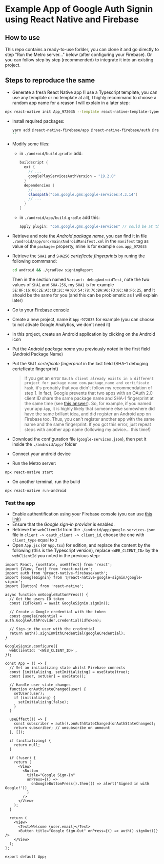 # Example App of Google Auth Signin using React Native and Firebase

## How to use

This repo contains a ready-to-use forlder, you can clone it and go directly to step "Run the Metro server..." below (after configuring your Firebase). Or you can follow step by step (recommended) to integrate it into an existing project.

## Steps to reproduce the same

- Generate a fresh React Native app (I use a Typescript template, you can use any template or no template at all),
  I highly recommand to choose a random app name for a reason I will explain in a later step:

```bash
npx react-native init App_972035 --template react-native-template-typescript
```

- Install required packages:

  ```bash
  yarn add @react-native-firebase/app @react-native-firebase/auth @react-native-google-signin/google-signin
  ``

  ```

- Modify some files:

  - in `./android/build.gradle` add:
    ```gradle
    buildscript {
      ext {
        // ...
        googlePlayServicesAuthVersion = "19.2.0"
      }
      dependencies {
        // ...
        classpath("com.google.gms:google-services:4.3.14")
        // ...
      }
    }
    ```
  - in `./android/app/build.gradle` add this:
    ```gradle
    apply plugin: "com.google.gms.google-services" // sould be at the end of the file
    ```

- Retrieve and note the _Android package name_, you can find it in file `./android/app/src/main/AndroidManifest.xml`
  in the `manifest` tag as value of the `package=` property, mine is for example `com.app_972035`
- Retrieve the `SHA1` and `SHA256` _certeficate fingerprints_ by runing the following commmand:
  ```bash
  cd android && ./gradlew signingReport
  ```
  Then in the section named `Variant: debugAndroidTest`, note the two values of `SHA1` and `SHA-256`, my `SHA1` is for example `5E:8F:16:06:2E:A3:CD:2C:4A:0D:54:78:76:BA:A6:F3:8C:AB:F6:25`, and it should be the same for you (and this can be problematic as I will explain later)
- Go to your [Firebase console](https://console.firebase.google.com/)
- Create a new project, name it `App-972035` for example (you can choose to not ativate Google Analytics, we don't need it)
- In this project, create an Android application by clicking on the Android icon
- Put the _Android package name_ you previously noted in the first field (Android Package Name)
- Put the `SHA1` _certeficate fingerprint_ in the last field (SHA-1 debuging certeficate fingerprint)
  > If you get an error `Oauth client already exists in a different project for package name com.package_name and certificate hash`,
  > it's probably that you didn't follow my recommendation of step 1. In fact, Google prevents that two apps with an OAuth 2.0 client
  > ID share the same package name and SHA-1 fingerprint at the same time (see [this answer](https://support.googles.ltd/firebase/answer/6401008?hl=en&ref_topic=6399725)).
  > So, for example, if you named your app `App`, it is highly likely that someone else somewhere did have the same brillant idea,
  > and did register an Android app on Firebase too. Thus, you can't register another app with the same name and the same fingerprint.
  > If you got this error, just repeat steps with another app name (following my advice... this time!)
- Download the configuration file (`google-services.json`), then put it inside the `./android/app/` folder
- Connect your android device
- Run the Metro server:

```bash
npx react-native start
```

- On another terminal, run the build

```bash
npx react-native run-android
```

### Test the app

- Enable authentification using your Firebase console (you can use [this link](https://console.firebase.google.com/project/_/authentication/providers))
- Ensure that the _Google sign-in provider_ is enabled.
- Retrieve the `webClientId` from the `./android/app/google-services.json` file in `client -> oauth_client -> client_id`, choose the one with `client_type` equal to `3`
- Open `App.jsx` (or `App.tsx`) for edition, and replace the content by the following (this is the Typescript version), replace `<WEB_CLIENT_ID>` by the `webClientId` you noted in the previous step:

```tsx
import React, {useState, useEffect} from 'react';
import {View, Text} from 'react-native';
import auth from '@react-native-firebase/auth';
import {GoogleSignin} from '@react-native-google-signin/google-signin';
import {Button} from 'react-native';

async function onGoogleButtonPress() {
  // Get the users ID token
  const {idToken} = await GoogleSignin.signIn();

  // Create a Google credential with the token
  const googleCredential = auth.GoogleAuthProvider.credential(idToken);

  // Sign-in the user with the credential
  return auth().signInWithCredential(googleCredential);
}

GoogleSignin.configure({
  webClientId: '<WEB_CLIENT_ID>',
});

const App = () => {
  // Set an initializing state whilst Firebase connects
  const [initializing, setInitializing] = useState(true);
  const [user, setUser] = useState();

  // Handle user state changes
  function onAuthStateChanged(user) {
    setUser(user);
    if (initializing) {
      setInitializing(false);
    }
  }

  useEffect(() => {
    const subscriber = auth().onAuthStateChanged(onAuthStateChanged);
    return subscriber; // unsubscribe on unmount
  }, []);

  if (initializing) {
    return null;
  }

  if (!user) {
    return (
      <View>
        <Button
          title="Google Sign-In"
          onPress={() =>
            onGoogleButtonPress().then(() => alert('Signed in with Google!'))
          }
        />
      </View>
    );
  }

  return (
    <View>
      <Text>Welcome {user.email}</Text>
      <Button title="Google Sign-Out" onPress={() => auth().signOut()} />
    </View>
  );
};

export default App;
```
